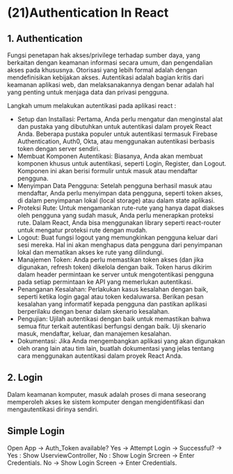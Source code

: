 # (21)Authentication In React

## 1. Authentication

Fungsi penetapan hak akses/privilege terhadap sumber daya, yang berkaitan dengan keamanan informasi secara umum, dan pengendalian akses pada khususnya. Otorisasi yang lebih formal adalah dengan mendefinisikan kebijakan akses. Autentikasi adalah bagian kritis dari keamanan aplikasi web, dan melaksanakannya dengan benar adalah hal yang penting untuk menjaga data dan privasi pengguna.

Langkah umum melakukan autentikasi pada aplikasi react :

- Setup dan Installasi: Pertama, Anda perlu mengatur dan menginstal alat dan pustaka yang dibutuhkan untuk autentikasi dalam proyek React Anda. Beberapa pustaka populer untuk autentikasi termasuk Firebase Authentication, Auth0, Okta, atau menggunakan autentikasi berbasis token dengan server sendiri.
- Membuat Komponen Autentikasi: Biasanya, Anda akan membuat komponen khusus untuk autentikasi, seperti Login, Register, dan Logout. Komponen ini akan berisi formulir untuk masuk atau mendaftar pengguna.
- Menyimpan Data Pengguna: Setelah pengguna berhasil masuk atau mendaftar, Anda perlu menyimpan data pengguna, seperti token akses, di dalam penyimpanan lokal (local storage) atau dalam state aplikasi.
- Proteksi Rute: Untuk mengamankan rute-rute yang hanya dapat diakses oleh pengguna yang sudah masuk, Anda perlu menerapkan proteksi rute. Dalam React, Anda bisa menggunakan library seperti react-router untuk mengatur proteksi rute dengan mudah.
- Logout: Buat fungsi logout yang memungkinkan pengguna keluar dari sesi mereka. Hal ini akan menghapus data pengguna dari penyimpanan lokal dan mematikan akses ke rute yang dilindungi.
- Manajemen Token: Anda perlu memastikan token akses (dan jika digunakan, refresh token) dikelola dengan baik. Token harus dikirim dalam header permintaan ke server untuk mengotentikasi pengguna pada setiap permintaan ke API yang memerlukan autentikasi.
- Penanganan Kesalahan: Perlakukan kasus kesalahan dengan baik, seperti ketika login gagal atau token kedaluwarsa. Berikan pesan kesalahan yang informatif kepada pengguna dan pastikan aplikasi berperilaku dengan benar dalam skenario kesalahan.
- Pengujian: Ujilah autentikasi dengan baik untuk memastikan bahwa semua fitur terkait autentikasi berfungsi dengan baik. Uji skenario masuk, mendaftar, keluar, dan manajemen kesalahan.
- Dokumentasi: Jika Anda mengembangkan aplikasi yang akan digunakan oleh orang lain atau tim lain, buatlah dokumentasi yang jelas tentang cara menggunakan autentikasi dalam proyek React Anda.

## 2. Login

Dalam keamanan komputer, masuk adalah proses di mana seseorang memperoleh akses ke sistem komputer dengan mengidentifikasi dan mengautentikasi dirinya sendiri.

## Simple Login

Open App -> Auth_Token available?
Yes -> Attempt Login -> Successful? -> Yes : Show UserviewController, No : Show Login Srcreen -> Enter Credentials.
No -> Show Login Screen -> Enter Credentials.
